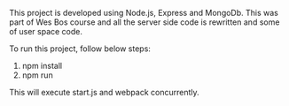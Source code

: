This project is developed using Node.js, Express and MongoDb.
This was part of Wes Bos course and all the server side code is rewritten and some of
user space code.

To run this project, follow below steps:
1. npm install
2. npm run

This will execute start.js and webpack concurrently.


